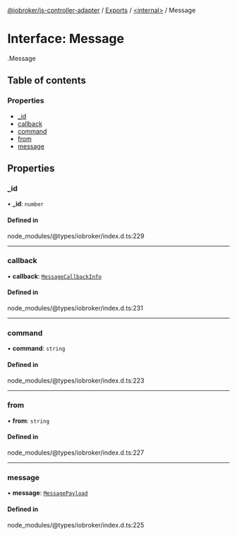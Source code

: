 [@iobroker/js-controller-adapter](../README.md) / [Exports](../modules.md) / [<internal\>](../modules/internal_.md) / Message

# Interface: Message

[<internal>](../modules/internal_.md).Message

## Table of contents

### Properties

- [\_id](internal_.Message.md#_id)
- [callback](internal_.Message.md#callback)
- [command](internal_.Message.md#command)
- [from](internal_.Message.md#from)
- [message](internal_.Message.md#message)

## Properties

### \_id

• **\_id**: `number`

#### Defined in

node_modules/@types/iobroker/index.d.ts:229

___

### callback

• **callback**: [`MessageCallbackInfo`](internal_.MessageCallbackInfo.md)

#### Defined in

node_modules/@types/iobroker/index.d.ts:231

___

### command

• **command**: `string`

#### Defined in

node_modules/@types/iobroker/index.d.ts:223

___

### from

• **from**: `string`

#### Defined in

node_modules/@types/iobroker/index.d.ts:227

___

### message

• **message**: [`MessagePayload`](../modules/internal_.md#messagepayload)

#### Defined in

node_modules/@types/iobroker/index.d.ts:225
